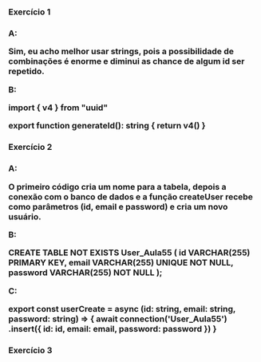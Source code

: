 <h3>Exercício 1<h3>

A:

Sim, eu acho melhor usar strings, pois a possibilidade de combinações é enorme e diminui as chance de algum id ser repetido.

B:

import { v4 } from "uuid"

export function generateId(): string {
    return v4()
}

<h3>Exercício 2<h3>

A:

O primeiro código cria um nome para a tabela, depois a conexão com o banco de dados e a função createUser recebe como parâmetros (id, email e password) e cria um novo usuário.

B:

CREATE TABLE NOT EXISTS User_Aula55 (
	id VARCHAR(255) PRIMARY KEY,
    email VARCHAR(255) UNIQUE NOT NULL,
    password VARCHAR(255) NOT NULL
);

C:

export const userCreate = async (id: string, email: string, password: string) => {
    await connection('User_Aula55')
        .insert({
            id: id,
            email: email,
            password: password
        })
}

<h3>Exercício 3<h3>

